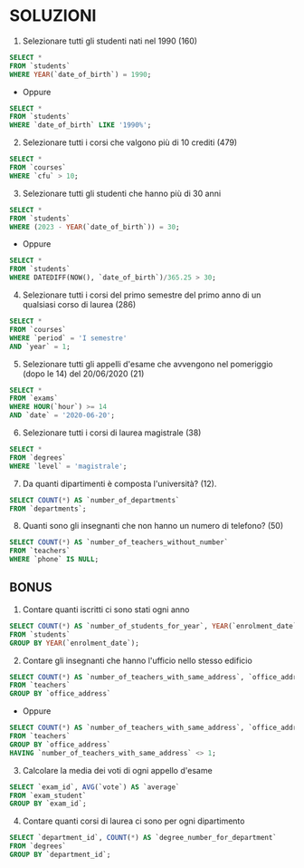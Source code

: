 # **SOLUZIONI**

1. Selezionare tutti gli studenti nati nel 1990 (160) 

  ```sql
  SELECT *
  FROM `students`
  WHERE YEAR(`date_of_birth`) = 1990;
  ```
  - Oppure

  ```sql
  SELECT *
  FROM `students`
  WHERE `date_of_birth` LIKE '1990%';
  ```

2. Selezionare tutti i corsi che valgono più di 10 crediti (479)

  ```sql
  SELECT *
  FROM `courses`
  WHERE `cfu` > 10;
  ```

3. Selezionare tutti gli studenti che hanno più di 30 anni

  ```sql
  SELECT *
  FROM `students`
  WHERE (2023 - YEAR(`date_of_birth`)) = 30;
  ```

  - Oppure

  ```sql
  SELECT *
  FROM `students`
  WHERE DATEDIFF(NOW(), `date_of_birth`)/365.25 > 30;
  ```

4. Selezionare tutti i corsi del primo semestre del primo anno di un qualsiasi corso di laurea (286)

  ```sql
  SELECT *
  FROM `courses`
  WHERE `period` = 'I semestre'
  AND `year` = 1;
  ```

5. Selezionare tutti gli appelli d'esame che avvengono nel pomeriggio (dopo le 14) del 20/06/2020 (21)

  ```sql
  SELECT *
  FROM `exams`
  WHERE HOUR(`hour`) >= 14
  AND `date` = '2020-06-20';
  ```

6. Selezionare tutti i corsi di laurea magistrale (38)

  ```sql
  SELECT *
  FROM `degrees`
  WHERE `level` = 'magistrale';
  ```

7. Da quanti dipartimenti è composta l'università? (12). 

  ```sql
  SELECT COUNT(*) AS `number_of_departments`
  FROM `departments`;
  ```

8. Quanti sono gli insegnanti che non hanno un numero di telefono? (50)

  ```sql
  SELECT COUNT(*) AS `number_of_teachers_without_number`
  FROM `teachers`
  WHERE `phone` IS NULL;
  ```

## **BONUS**

1. Contare quanti iscritti ci sono stati ogni anno 

  ```sql
  SELECT COUNT(*) AS `number_of_students_for_year`, YEAR(`enrolment_date`) AS `enrolment_year`
  FROM `students`
  GROUP BY YEAR(`enrolment_date`);
  ```

2. Contare gli insegnanti che hanno l'ufficio nello stesso edificio

  ```sql
  SELECT COUNT(*) AS `number_of_teachers_with_same_address`, `office_address` AS `office_address`
  FROM `teachers`
  GROUP BY `office_address`
  ```

  - Oppure

  ```sql
  SELECT COUNT(*) AS `number_of_teachers_with_same_address`, `office_address` AS `office_address`
  FROM `teachers`
  GROUP BY `office_address`
  HAVING `number_of_teachers_with_same_address` <> 1;
  ```

3. Calcolare la media dei voti di ogni appello d'esame

  ```sql
  SELECT `exam_id`, AVG(`vote`) AS `average`
  FROM `exam_student`
  GROUP BY `exam_id`;
  ```

4. Contare quanti corsi di laurea ci sono per ogni dipartimento

  ```sql
  SELECT `department_id`, COUNT(*) AS `degree_number_for_department`
  FROM `degrees`
  GROUP BY `department_id`;
  ```